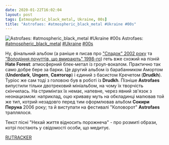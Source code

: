 ```yaml
---
date: 2020-01-22T16:02:04
layout: post
tags: [atmospheric_black_metal, Ukraine, 00s]
title: "Astrofaes: #atmospheric_black_metal #Ukraine #00s"
---
```

![Astrofaes: #atmospheric_black_metal #Ukraine #00s](/assets/photos/photo_859@22-01-2020_16-02-04.jpg)
Astrofaes: [#atmospheric_black_metal](/tags/#atmospheric_black_metal) [#Ukraine](/tags/#Ukraine) [#00s](/tags/#00s)

Ну, фінальний альбом (а раніше я писав про [&quot;Спадок&quot; 2002 року](https://t.me/vast_space_unexplored/3040) та [&quot;Володіння почуттів, що вмирають&quot; 1998-го](https://t.me/vast_space_unexplored/2849)) геть вже схожий на пізній **Hate Forest**: атмосферний блек-метал із гроул-вокалом. Практично так само добре бере за барки. Це другий альбом із барабанником Амортом (**Underdark**, **Ungern**, **Святогор**) і єдиний з басистом Кречетом (**Drudkh**). Туріос же сам тоді з головою був в роботі із **Drudkh**. Пізніше **Astrofaes** випустили тільки двотрековий мініальбом, на чому їх творчість скінчилась. На стримінгах їх немає, напевне, через явний зв&#39;язок з неонацизмом: наприклад, оцю криваву муть на обкладинці малював той же тип, котрий незадовго перед тим оформлював альбом **Сокири Перуна** 2006 року; та й виступати на фестивалі &quot;Коловорот&quot; **Astrofaes** траплялося.

Текст пісні &quot;Нехай життя відносить порожнеча&quot; - про розмиті образи, котрі постають у свідомості особи, що медитує.

[RUTRACKER](https://rutracker.org/forum/viewtopic.php?t=3308717)